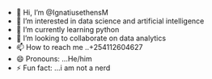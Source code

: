 - 👋 Hi, I’m @IgnatiusethensM
- 👀 I’m interested in data science and artificial intelligence
- 🌱 I’m currently learning python
- 💞️ I’m looking to collaborate on data analytics
- 📫 How to reach me ..+254112604627
- 😄 Pronouns: ...He/him
- ⚡ Fun fact: ...i am not a nerd

<!---
IgnatiusethensM/IgnatiusethensM is a ✨ special ✨ repository because its `README.md` (this file) appears on your GitHub profile.
You can click the Preview link to take a look at your changes.
--->
